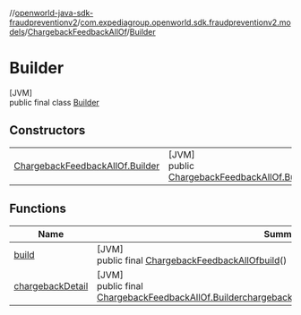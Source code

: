 //[openworld-java-sdk-fraudpreventionv2](../../../../index.md)/[com.expediagroup.openworld.sdk.fraudpreventionv2.models](../../index.md)/[ChargebackFeedbackAllOf](../index.md)/[Builder](index.md)

# Builder

[JVM]\
public final class [Builder](index.md)

## Constructors

| | |
|---|---|
| [ChargebackFeedbackAllOf.Builder](-chargeback-feedback-all-of.-builder.md) | [JVM]<br>public [ChargebackFeedbackAllOf.Builder](index.md)[ChargebackFeedbackAllOf.Builder](-chargeback-feedback-all-of.-builder.md)([ChargebackDetail](../../-chargeback-detail/index.md)chargebackDetail) |

## Functions

| Name | Summary |
|---|---|
| [build](build.md) | [JVM]<br>public final [ChargebackFeedbackAllOf](../index.md)[build](build.md)() |
| [chargebackDetail](chargeback-detail.md) | [JVM]<br>public final [ChargebackFeedbackAllOf.Builder](index.md)[chargebackDetail](chargeback-detail.md)([ChargebackDetail](../../-chargeback-detail/index.md)chargebackDetail) |
